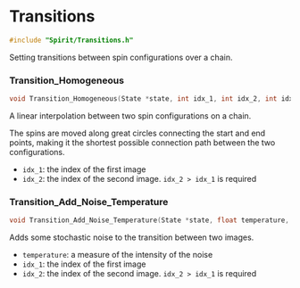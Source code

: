

Transitions
====================================================================

```C
#include "Spirit/Transitions.h"
```

Setting transitions between spin configurations over a chain.



### Transition_Homogeneous

```C
void Transition_Homogeneous(State *state, int idx_1, int idx_2, int idx_chain=-1)
```

A linear interpolation between two spin configurations on a chain.

The spins are moved along great circles connecting the start and end
points, making it the shortest possible connection path between the
two configurations.

- `idx_1`: the index of the first image
- `idx_2`: the index of the second image. `idx_2 > idx_1` is required



### Transition_Add_Noise_Temperature

```C
void Transition_Add_Noise_Temperature(State *state, float temperature, int idx_1, int idx_2, int idx_chain=-1)
```

Adds some stochastic noise to the transition between two images.

- `temperature`: a measure of the intensity of the noise
- `idx_1`: the index of the first image
- `idx_2`: the index of the second image. `idx_2 > idx_1` is required

